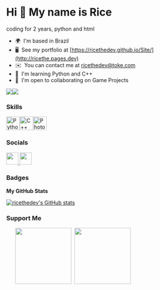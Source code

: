 Hi 👋 My name is Rice
=====================

coding for 2 years, python and html

* 🌍  I'm based in Brazil
* 🖥️  See my portfolio at [https://ricethedev.github.io/Site/](http://ricethe.pages.dev)
* ✉️  You can contact me at [ricethedev@toke.com](mailto:ricethedev@toke.com)
* 🧠  I'm learning Python and C++
* 🤝  I'm open to collaborating on Game Projects

<a href="https://www.github.com/ricethedev" target="_blank" rel="noreferrer"><img
src="https://img.shields.io/github/followers/ricethedev?logo=github&style=for-the-badge&color=f97316&labelColor=1c1917" /></a><a href="https://www.x.com/riccenoob" target="_blank" rel="noreferrer"><img
src="https://img.shields.io/twitter/follow/riccenoob?logo=twitter&style=for-the-badge&color=f97316&labelColor=1c1917"
/></a>

### Skills


<p align="left">
<a href="https://www.python.org/" target="_blank" rel="noreferrer"><img src="https://raw.githubusercontent.com/danielcranney/readme-generator/main/public/icons/skills/python-colored.svg" width="36" height="36" alt="Python" /></a><a href="https://docs.microsoft.com/en-us/cpp/?view=msvc-170" target="_blank" rel="noreferrer"><img src="https://raw.githubusercontent.com/danielcranney/readme-generator/main/public/icons/skills/cplusplus-colored.svg" width="36" height="36" alt="C++" /></a><a href="https://www.adobe.com/uk/products/photoshop.html" target="_blank" rel="noreferrer"><img src="https://raw.githubusercontent.com/danielcranney/readme-generator/main/public/icons/skills/photoshop-colored.svg" width="36" height="36" alt="Photoshop" /></a>
</p>


### Socials

<p align="left"> <a href="https://www.github.com/ricethedev" target="_blank" rel="noreferrer"> <picture> <source media="(prefers-color-scheme: dark)" srcset="https://raw.githubusercontent.com/danielcranney/readme-generator/main/public/icons/socials/github-dark.svg" /> <source media="(prefers-color-scheme: light)" srcset="https://raw.githubusercontent.com/danielcranney/readme-generator/main/public/icons/socials/github.svg" /> <img src="https://raw.githubusercontent.com/danielcranney/readme-generator/main/public/icons/socials/github.svg" width="32" height="32" /> </picture> </a> <a href="https://www.x.com/riccenoob" target="_blank" rel="noreferrer"> <picture> <source media="(prefers-color-scheme: dark)" srcset="https://raw.githubusercontent.com/danielcranney/readme-generator/main/public/icons/socials/twitter-dark.svg" /> <source media="(prefers-color-scheme: light)" srcset="https://raw.githubusercontent.com/danielcranney/readme-generator/main/public/icons/socials/twitter.svg" /> <img src="https://raw.githubusercontent.com/danielcranney/readme-generator/main/public/icons/socials/twitter.svg" width="32" height="32" /> </picture> </a></p>

### Badges

<b>My GitHub Stats</b>

<a href="http://www.github.com/ricethedev"><img src="https://github-readme-stats.vercel.app/api?username=ricethedev&show_icons=true&hide=&count_private=true&title_color=ffffff&text_color=ffffff&icon_color=f97316&bg_color=1c1917&hide_border=true&show_icons=true" alt="ricethedev's GitHub stats" /></a>

### Support Me

<ul style="list-style-type: none; margin: 0;">

<li style="display: inline-block; margin-right: 0.25rem;"><a href="https://www.buymeacoffee.com/raice"><img src="https://cdn.buymeacoffee.com/buttons/v2/default-yellow.png" width="150"/></a></li>

<li style="display: inline-block; margin-right: 0.25rem;"><a href="https://www.ko-fi.com/raice"><img src="https://storage.ko-fi.com/cdn/kofi2.png?v=3" width="150"/></a></li>

</ul>
